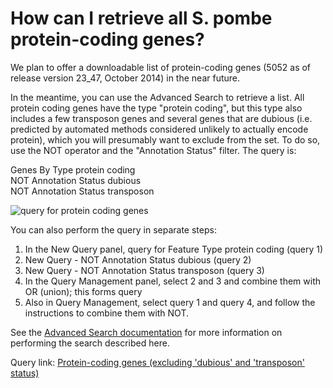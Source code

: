# How can I retrieve all S. pombe protein-coding genes?
<!-- pombase_categories: Datasets,Genome Statistics and Lists,Querying/Searching -->

We plan to offer a downloadable list of protein-coding genes (5052 as of
release version 23\_47, October 2014) in the near future.

In the meantime, you can use the Advanced Search to retrieve a list. All
protein coding genes have the type "protein coding", but this type also
includes a few transposon genes and several genes that are dubious (i.e.
predicted by automated methods considered unlikely to actually encode
protein), which you will presumably want to exclude from the set. To do
so, use the NOT operator and the "Annotation Status" filter. The query
is:

Genes By Type protein coding\
NOT Annotation Status dubious\
NOT Annotation Status transposon

![query for protein coding genes](/sites/pombase.org/files/images/protein_coding_gene_query.png) 

You can also perform the query in separate steps:

1.  In the New Query panel, query for Feature Type protein coding
    (query 1)
2.  New Query - NOT Annotation Status dubious (query 2)
3.  New Query - NOT Annotation Status transposon (query 3)
4.  In the Query Management panel, select 2 and 3 and combine them with
    OR (union); this forms query 
5.  Also in Query Management, select query 1 and query 4, and follow the
    instructions to combine them with NOT.

See the [Advanced Search documentation](/documentation/advanced-search-documentation) for more
information on performing the search described here.

Query link: [Protein-coding genes (excluding 'dubious' and 'transposon' status)](/spombe/query/builder?filter=37&value=%5B%7B) 

